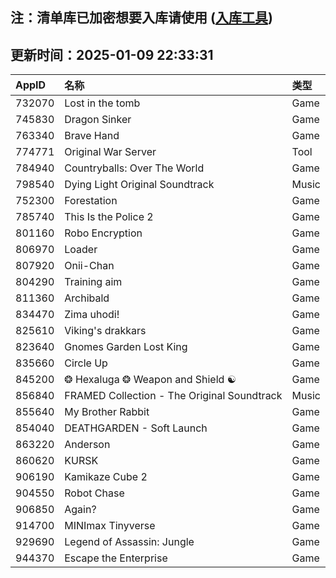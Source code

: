## 注：清单库已加密想要入库请使用 ([入库工具](https://github.com/BlankTMing/ManifestAutoUpdate/releases))

## 更新时间：2025-01-09 22:33:31
| AppID | 名称 | 类型  |
| :-------------------- | :----------------------------- | :----------- |
| 732070 | Lost in the tomb| Game |
| 745830 | Dragon Sinker| Game |
| 763340 | Brave Hand| Game |
| 774771 | Original War Server| Tool |
| 784940 | Countryballs: Over The World| Game |
| 798540 | Dying Light Original Soundtrack| Music |
| 752300 | Forestation| Game |
| 785740 | This Is the Police 2| Game |
| 801160 | Robo Encryption| Game |
| 806970 | Loader| Game |
| 807920 | Onii-Chan| Game |
| 804290 | Training aim| Game |
| 811360 | Archibald| Game |
| 834470 | Zima uhodi!| Game |
| 825610 | Viking's drakkars| Game |
| 823640 | Gnomes Garden Lost King| Game |
| 835660 | Circle Up| Game |
| 845200 | ❂ Hexaluga ❂ Weapon and Shield ☯ | Game |
| 856840 | FRAMED Collection - The Original Soundtrack| Music |
| 855640 | My Brother Rabbit| Game |
| 854040 | DEATHGARDEN - Soft Launch| Game |
| 863220 | Anderson| Game |
| 860620 | KURSK| Game |
| 906190 | Kamikaze Cube 2| Game |
| 904550 | Robot Chase| Game |
| 906850 | Again?| Game |
| 914700 | MINImax Tinyverse| Game |
| 929690 | Legend of Assassin: Jungle| Game |
| 944370 | Escape the Enterprise| Game |
